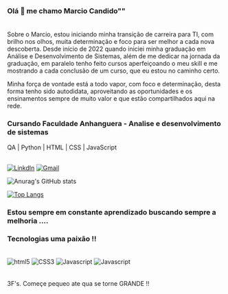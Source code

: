 



### Olá 👋 me chamo Marcio Candido"" <br><br>

Sobre o Marcio, estou iniciando minha transição de carreira para TI, com brilho nos olhos, muita determinação e foco para ser melhor a cada nova descoberta.
Desde início de 2022 quando iniciei minha graduação em Análise e Desenvolvimento de Sistemas, além de me dedicar na jornada da graduação, em paralelo tenho feito cursos  aperfeiçoando o meu skill e me mostrando a cada conclusão de um curso, que eu estou no caminho certo. 

Minha força de vontade está a todo vapor, com foco e determinação, desta forma tenho sido autodidata, aproveitando as oportunidades e os ensinamentos sempre de muito valor e que estão compartilhados aqui na rede. 

### Cursando Faculdade Anhanguera - Analise e desenvolvimento de sistemas

QA | Python | HTML | CSS | JavaScript
<br><br>

[![LinkdIn](https://img.shields.io/badge/LinkedIn-0077B5?style=for-the-badge&logo=linkedin&logoColor=white)](https://www.linkedin.com/in/marcio-candido-501a0522b/) [![Gmail](https://img.shields.io/badge/Gmail-D14836?style=for-the-badge&logo=gmail&logoColor=white)](mailto:marciioocandido@gmail.com)


![Anurag's GitHub stats](https://github-readme-stats.vercel.app/api?username=MarcioCandidos&show_icons=true&theme=radical)

[![Top Langs](https://github-readme-stats.vercel.app/api/top-langs/?username=MarcioCandidos&layout=compact)](https://github.com/MarcioCandidos/github-readme-stats)<br>


 ### Estou sempre em constante aprendizado buscando sempre a melhoria ....


### Tecnologias uma paixão !!


<div style="display: inline_block"><br/>
    <img align="center" alt="html5" src="https://img.shields.io/badge/HTML5-E34F26?style=for-the-badge&logo=html5&logoColor=white" /> <img align="center" alt="CSS3" src="https://img.shields.io/badge/CSS3-1572B6?style=for-the-badge&logo=css3&logoColor=white" /> <img align="center" alt="Javascript" src="https://img.shields.io/badge/JavaScript-323330?style=for-the-badge&logo=javascript&logoColor=F7DF1E" /> <img align="center" alt="Javascript" src="https://img.shields.io/badge/Python-14354C?style=for-the-badge&logo=python&logoColor=white" /> 
    
    
</div></br>

</br>
3F's. Começe pequeo ate qua se torne GRANDE !!


